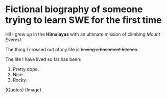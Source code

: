 # Fictional biography of someone trying to learn SWE for the first time
Hi! I grew up in the **Himalayas** with an ultimate mission of climbing _Mount Everest_.

The thing I crossed out of my life is ~~having a basement kitchen~~.

The life I have lived so far has been:
1. Pretty dope.
2. Nice.
3. Rocky.

(Quotes)
(Image)
